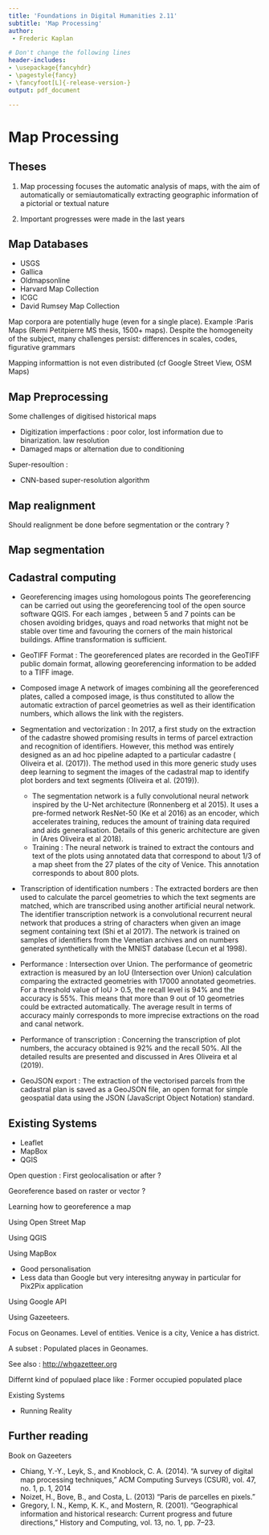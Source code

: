 ```yaml
---
title: 'Foundations in Digital Humanities 2.11'
subtitle: 'Map Processing'
author:
 - Frederic Kaplan

# Don't change the following lines
header-includes:
- \usepackage{fancyhdr}
- \pagestyle{fancy}
- \fancyfoot[L]{-release-version-}
output: pdf_document

---
```


# Map Processing

## Theses

1) Map processing focuses the automatic analysis of maps, with the aim of automatically or semiautomatically extracting geographic information of a pictorial or textual nature

2) Important progresses were made in the last years

## Map Databases

- USGS
- Gallica
- Oldmapsonline
- Harvard Map Collection
- ICGC
- David Rumsey Map Collection

Map corpora are potentially huge (even for a single place). Example :Paris Maps (Remi Petitpierre MS thesis, 1500+ maps). Despite the homogeneity of the subject, many challenges persist: differences in scales, codes, figurative grammars

Mapping informattion is not even distributed (cf Google Street View, OSM Maps)

## Map Preprocessing

Some challenges of digitised historical maps

- Digitization imperfactions : poor color, lost information due to binarization. law resolution
- Damaged maps or alternation due to conditioning

Super-resoultion :

- CNN-based super-resolution algorithm 

## Map realignment

Should realignment be done before segmentation or the contrary ?



## Map segmentation

## Cadastral computing

- Georeferencing images using homologous points The georeferencing can be carried out using the georeferencing tool of the open source software QGIS. For each iamges , between 5 and 7 points can be chosen avoiding bridges, quays and road networks that might not be stable over time and favouring the corners of the main historical buildings. Affine transformation is sufficient. 

- GeoTIFF Format : The georeferenced plates are recorded in the GeoTIFF public domain format, allowing georeferencing information to be added to a TIFF image. 

- Composed image A network of images combining all the georeferenced plates, called a composed image, is thus constituted to allow the automatic extraction of parcel geometries as well as their identification numbers, which allows the link with the registers. 

- Segmentation and vectorization  : In 2017, a first study on the extraction of the cadastre showed promising results in terms of parcel extraction and recognition of identifiers. However, this method was entirely designed as an ad hoc pipeline adapted to a particular cadastre ( Oliveira et al. (2017)). The method used in this more generic study uses deep learning to segment the images of the cadastral map to identify plot borders and text segments (Oliveira et al. (2019)).  
  - The segmentation network is a fully convolutional neural network inspired by the U-Net architecture (Ronnenberg et al 2015). It uses a pre-formed network ResNet-50 (Ke et al 2016) as an encoder, which accelerates training, reduces the amount of training data required and aids generalisation. Details of this generic architecture are given in (Ares Oliveira et al 2018).  
  - Training : The neural network is trained to extract the contours and text of the plots using annotated data that correspond to about 1/3 of a map sheet from the 27 plates of the city of Venice. This annotation corresponds to about 800 plots.
- Transcription of identification numbers : The extracted borders are then used to calculate the parcel geometries to which the text segments are matched, which are transcribed using another artificial neural network. The identifier transcription network is a convolutional recurrent neural network that produces a string of characters when given an image segment containing text (Shi et al 2017). The network is trained on samples of identifiers from the Venetian archives and on numbers generated synthetically with the MNIST database (Lecun et al 1998).
- Performance : Intersection over Union. The performance of geometric extraction is measured by an IoU (Intersection over Union) calculation comparing the extracted geometries with 17000 annotated geometries. For a threshold value of IoU > 0.5, the recall level is 94% and the accuracy is 55%. This means that more than 9 out of 10 geometries could be extracted automatically. The average result in terms of accuracy mainly corresponds to more imprecise extractions on the road and canal network. 
- Performance of transcription : Concerning the transcription of plot numbers, the accuracy obtained is 92% and the recall 50%. All the detailed results are presented and discussed in Ares Oliveira et al (2019).
- GeoJSON export : The extraction of the vectorised parcels from the cadastral plan is saved as a GeoJSON file, an open format for simple geospatial data using the JSON (JavaScript Object Notation) standard.



## Existing Systems

- Leaflet
- MapBox
- QGIS

Open question : First geolocalisation or after ?

Georeference based on raster or vector ?

Learning how to georeference a map

Using Open Street Map

Using QGIS

Using MapBox

- Good personalisation
- Less data than Google but very interesitng anyway in particular for Pix2Pix application 

Using Google API

Using Gazeeteers. 

Focus on Geonames. Level of entities. Venice is a city, Venice a has district. 

A subset : Populated places in Geonames. 

See also : http://whgazetteer.org

Differnt kind of populaed place like : Former occupied populated place 

Existing Systems

- Running Reality



## Further reading

Book on Gazeeters

- Chiang, Y.-Y.,	 Leyk,	 S.,	 and	 Knoblock, C.	 A. (2014).  “A	 survey	 of	 digital	 map	 processing	 techniques,” ACM	 Computing	Surveys	(CSUR),	vol.	47,	no.	1,	p.	1,	2014
- Noizet, H.,	 Bove, B.,	 and	 Costa, L. (2013) “Paris	 de	 parcelles	en	pixels.”
- Gregory, I. N.,	 Kemp, K.	 K.,	 and	 Mostern,	 R. (2001).	 “Geographical	 information	 and	 historical	 research:	 Current	 progress	 and	 future	 directions,”	 History	 and	 Computing,	vol.	13,	no.	1,	pp.	7–23.

